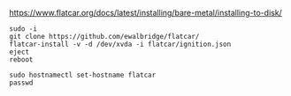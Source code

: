 https://www.flatcar.org/docs/latest/installing/bare-metal/installing-to-disk/
~~~
sudo -i
git clone https://github.com/ewalbridge/flatcar/
flatcar-install -v -d /dev/xvda -i flatcar/ignition.json
eject
reboot

sudo hostnamectl set-hostname flatcar
passwd
~~~
